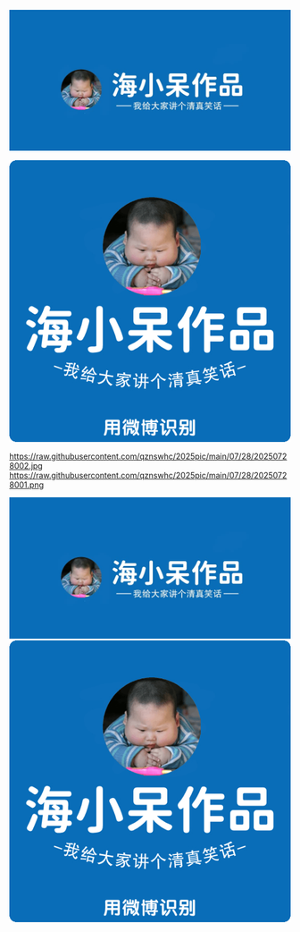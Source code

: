 ![会议现场图片](https://raw.githubusercontent.com/qznswhc/2025pic/main/07/28/20250728002.jpg)


![议会现场图片](https://raw.githubusercontent.com/qznswhc/2025pic/main/07/28/20250728001.png)





https://raw.githubusercontent.com/qznswhc/2025pic/main/07/28/20250728002.jpg
https://raw.githubusercontent.com/qznswhc/2025pic/main/07/28/20250728001.png





<img src="https://raw.githubusercontent.com/qznswhc/2025pic/main/07/28/20250728002.jpg"/>
<img src="https://raw.githubusercontent.com/qznswhc/2025pic/main/07/28/20250728001.png"/>
